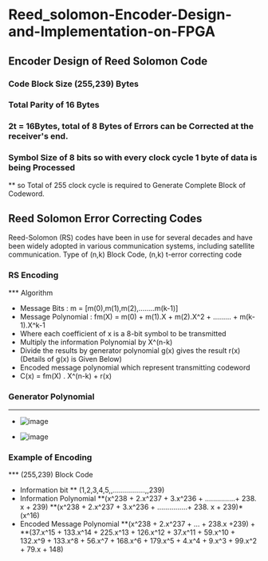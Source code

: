 # Reed_solomon-Encoder-Design-and-Implementation-on-FPGA

## Encoder Design of Reed Solomon Code
### Code Block Size (255,239) Bytes
### Total Parity of 16 Bytes
### 2t = 16Bytes, total of 8 Bytes of Errors can be Corrected at the receiver's end.
### Symbol Size of 8 bits so with every clock cycle 1 byte of data is being Processed
** so Total of 255 clock cycle is required to Generate Complete Block of Codeword.

## Reed Solomon Error Correcting Codes

Reed-Solomon (RS) codes have been in use for several decades and have been widely adopted in various communication systems, including satellite communication.
Type of (n,k) Block Code, (n,k) t-error correcting code

### RS Encoding
*** Algorithm
* Message Bits  :  m = [m(0),m(1),m(2),……..m(k-1)]
* Message Polynomial  :  fm(X) = m(0) + m(1).X + m(2).X^2 + ……… + m(k-1).X^k-1
* Where each coefficient of x is a 8-bit symbol to be transmitted
* Multiply the information Polynomial by X^(n-k) 
* Divide the results by generator polynomial g(x) gives the result r(x)  (Details of g(x) is Given Below) 
* Encoded message polynomial which represent transmitting codeword
* C(x) = fm(X) . X^(n-k) + r(x) 


### Generator Polynomial
***
* ![image](https://github.com/Lucky8882/Reed_solomon-Encoder-Design-and-Implementation-on-FPGA/assets/35170092/a9f0d971-7989-43b5-b509-7bbd498f4141)

* ![image](https://github.com/Lucky8882/Reed_solomon-Encoder-Design-and-Implementation-on-FPGA/assets/35170092/387e8189-2a3c-43ba-a060-958527598489)


### Example of Encoding
***  (255,239) Block Code
* Information bit
** (1,2,3,4,5,,…………….,,239)
* Information Polynomial
**(x^238 + 2.x^237 + 3.x^236 + ……………+ 238. x + 239)
**(x^238 + 2.x^237 + 3.x^236 + ……………+ 238. x + 239)*(x^16)
* Encoded Message Polynomial
**(x^238 + 2.x^237 + … + 238.x +239) + 
**(37.x^15 + 133.x^14 + 225.x^13 + 126.x^12 + 37.x^11 + 59.x^10 + 132.x^9 + 133.x^8 + 56.x^7 + 168.x^6 + 179.x^5 + 4.x^4 + 9.x^3 + 99.x^2 + 79.x  + 148)



